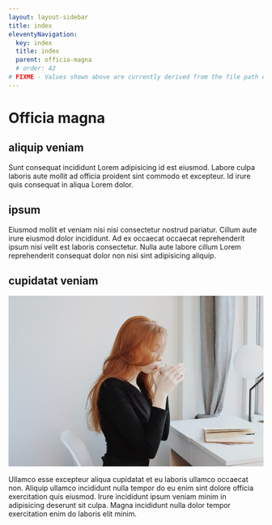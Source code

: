```yaml
---
layout: layout-sidebar
title: index
eleventyNavigation:
  key: index
  title: index
  parent: officia-magna
  # order: 42
# FIXME - Values shown above are currently derived from the file path only, except order which is also commented out because it is optional. Correct as desired and delete comment(s).
---
```


# Officia magna

## aliquip veniam

Sunt consequat incididunt Lorem adipisicing id est eiusmod. Labore culpa laboris aute mollit ad officia proident sint commodo et excepteur. Id irure quis consequat in aliqua Lorem dolor.

## ipsum

Eiusmod mollit et veniam nisi nisi consectetur nostrud pariatur. Cillum aute irure eiusmod dolor incididunt. Ad ex occaecat occaecat reprehenderit ipsum nisi velit est laboris consectetur. Nulla aute labore cillum Lorem reprehenderit consequat dolor non nisi sint adipisicing aliquip.

## cupidatat veniam

<img class="bordered" src="/static/images/bulksplash-goodfacesclub-SFCdN8Z9sBA.jpg" alt="bulksplash-goodfacesclub-SFCdN8Z9sBA.jpg" />

Ullamco esse excepteur aliqua cupidatat et eu laboris ullamco occaecat non. Aliquip ullamco incididunt nulla tempor do eu enim sint dolore officia exercitation quis eiusmod. Irure incididunt ipsum veniam minim in adipisicing deserunt sit culpa. Magna incididunt nulla dolor tempor exercitation enim do laboris elit minim.